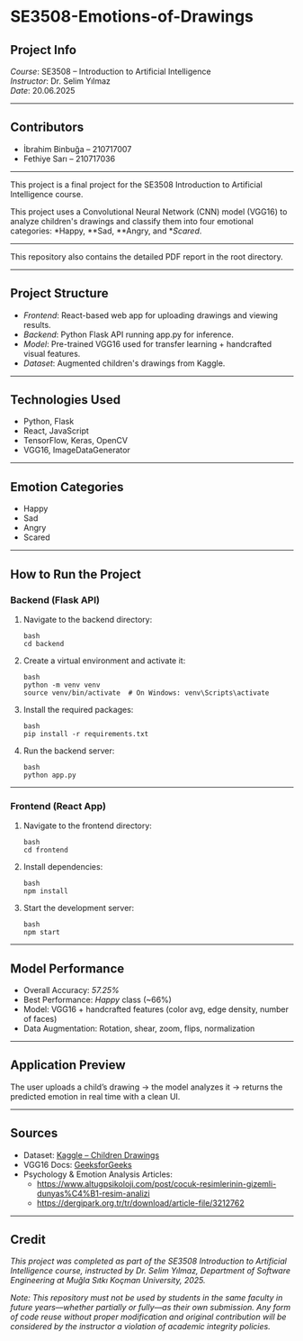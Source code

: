 # SE3508-Emotions-of-Drawings

## Project Info

*Course*: SE3508 – Introduction to Artificial Intelligence  
*Instructor*: Dr. Selim Yılmaz  
*Date*: 20.06.2025

---

## Contributors

- İbrahim Binbuğa – 210717007  
- Fethiye Sarı – 210717036

---

This project is a final project for the SE3508 Introduction to Artificial Intelligence course.

This project uses a Convolutional Neural Network (CNN) model (VGG16) to analyze children's drawings and classify them into four emotional categories: *Happy, **Sad, **Angry, and **Scared*.

---

This repository also contains the detailed PDF report in the root directory.

---

## Project Structure

- *Frontend*: React-based web app for uploading drawings and viewing results.
- *Backend*: Python Flask API running app.py for inference.
- *Model*: Pre-trained VGG16 used for transfer learning + handcrafted visual features.
- *Dataset*: Augmented children's drawings from Kaggle.

---

## Technologies Used

- Python, Flask
- React, JavaScript
- TensorFlow, Keras, OpenCV
- VGG16, ImageDataGenerator

---

## Emotion Categories

- Happy
- Sad
- Angry
- Scared

---

## How to Run the Project

### Backend (Flask API)

1. Navigate to the backend directory:
    ```
    bash
    cd backend 
    ```
   

2. Create a virtual environment and activate it:
    ```
    bash
    python -m venv venv
    source venv/bin/activate  # On Windows: venv\Scripts\activate
    ```

3. Install the required packages:
    ```
    bash
    pip install -r requirements.txt
    ```
   

4. Run the backend server:
    ```
    bash
    python app.py
    ```

---

### Frontend (React App)

1. Navigate to the frontend directory:
    ```
    bash
    cd frontend
    ```

2. Install dependencies:
    ```
    bash
    npm install
    ```

3. Start the development server:
    ```
    bash
    npm start
    ```   

---

## Model Performance

- Overall Accuracy: *57.25%*
- Best Performance: *Happy* class (~66%)
- Model: VGG16 + handcrafted features (color avg, edge density, number of faces)
- Data Augmentation: Rotation, shear, zoom, flips, normalization

---

## Application Preview

The user uploads a child’s drawing → the model analyzes it → returns the predicted emotion in real time with a clean UI.

---

## Sources

- Dataset: [Kaggle – Children Drawings](https://www.kaggle.com/datasets/vishmiperera/children-drawings/data)
- VGG16 Docs: [GeeksforGeeks](https://www.geeksforgeeks.org/vgg-16-cnn-model/)
- Psychology & Emotion Analysis Articles:
  - https://www.altugpsikoloji.com/post/cocuk-resimlerinin-gizemli-dunyas%C4%B1-resim-analizi
  - https://dergipark.org.tr/tr/download/article-file/3212762

---

## Credit
*This project was completed as part of the SE3508 Introduction to Artificial Intelligence course, instructed by Dr. Selim Yılmaz, Department of Software Engineering at Muğla Sıtkı Koçman University, 2025.*

*Note: This repository must not be used by students in the same faculty in future years—whether partially or fully—as their own submission. Any form of code reuse without proper modification and original contribution will be considered by the instructor a violation of academic integrity policies.*